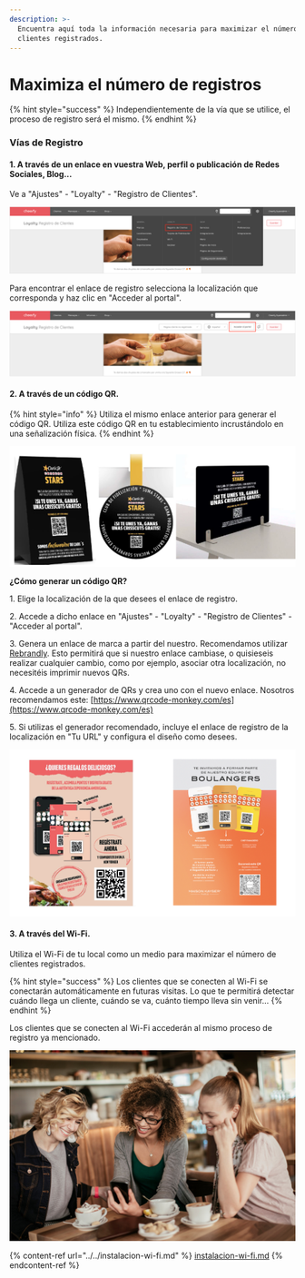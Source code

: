 ```yaml
---
description: >-
  Encuentra aquí toda la información necesaria para maximizar el número de
  clientes registrados.
---
```


# Maximiza el número de registros

{% hint style="success" %}
Independientemente de la vía que se utilice, el proceso de registro será el mismo.
{% endhint %}

### Vías de Registro

#### 1. A través de un enlace en vuestra Web, perfil o publicación de Redes Sociales, Blog...

Ve a "Ajustes" - "Loyalty" - "Registro de Clientes".&#x20;

![](<../../../../.gitbook/assets/image (158).png>)

Para encontrar el enlace de registro selecciona la localización que corresponda y haz clic en "Acceder al portal".&#x20;

![](<../../../../.gitbook/assets/image (161).png>)

#### 2. A través de un código QR.

{% hint style="info" %}
Utiliza el mismo enlace anterior para generar el código QR. Utiliza este código QR en tu establecimiento incrustándolo en una señalización física.
{% endhint %}

![](<../../../../.gitbook/assets/image (96).png>)

**¿Cómo generar un código QR?**

1\. Elige la localización de la que desees el enlace de registro.

2\. Accede a dicho enlace en "Ajustes" - "Loyalty" - "Registro de Clientes" - "Acceder al portal".

3\. Genera un enlace de marca a partir del nuestro. Recomendamos utilizar [Rebrandly](https://www.rebrandly.com). Esto permitirá que si nuestro enlace cambiase, o quisieseis realizar cualquier cambio, como por ejemplo, asociar otra localización, no necesitéis imprimir nuevos QRs.

4\. Accede a un generador de QRs y crea uno con el nuevo enlace. Nosotros recomendamos este: [https://www.qrcode-monkey.com/es](https://www.qrcode-monkey.com/es)

5\. Si utilizas el generador recomendado, incluye el enlace de registro de la localización en "Tu URL" y configura el diseño como desees.

![](<../../../../.gitbook/assets/image (153).png>)

#### 3. A través del Wi-Fi.

Utiliza el Wi-Fi de tu local como un medio para maximizar el número de clientes registrados.&#x20;

{% hint style="success" %}
Los clientes que se conecten al Wi-Fi se conectarán automáticamente en futuras visitas. Lo que te permitirá detectar cuándo llega un cliente, cuándo se va, cuánto tiempo lleva sin venir...
{% endhint %}

Los clientes que se conecten al Wi-Fi accederán al mismo proceso de registro ya mencionado.

![](<../../../../.gitbook/assets/image (156).png>)

{% content-ref url="../../instalacion-wi-fi.md" %}
[instalacion-wi-fi.md](../../instalacion-wi-fi.md)
{% endcontent-ref %}
